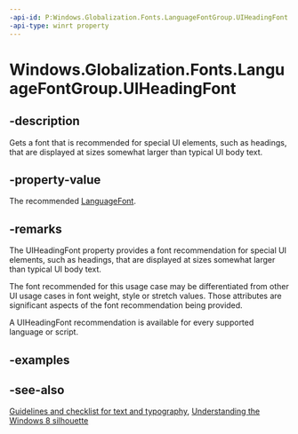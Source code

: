```yaml
---
-api-id: P:Windows.Globalization.Fonts.LanguageFontGroup.UIHeadingFont
-api-type: winrt property
---
```


<!-- Property syntax
public Windows.Globalization.Fonts.LanguageFont UIHeadingFont { get; }
-->

# Windows.Globalization.Fonts.LanguageFontGroup.UIHeadingFont

## -description
Gets a font that is recommended for special UI elements, such as headings, that are displayed at sizes somewhat larger than typical UI body text.

## -property-value
The recommended [LanguageFont](languagefont.md).

## -remarks
The UIHeadingFont property provides a font recommendation for special UI elements, such as headings, that are displayed at sizes somewhat larger than typical UI body text.

The font recommended for this usage case may be differentiated from other UI usage cases in font weight, style or stretch values. Those attributes are significant aspects of the font recommendation being provided.

A UIHeadingFont recommendation is available for every supported language or script.

## -examples

## -see-also
[Guidelines and checklist for text and typography](https://msdn.microsoft.com/library/1b8b90ad-cdc4-4997-acde-871c1e94a929), [Understanding the Windows 8 silhouette](https://msdn.microsoft.com/library/2d4ec23b-185e-4f44-a302-02b77b0d4cee)

